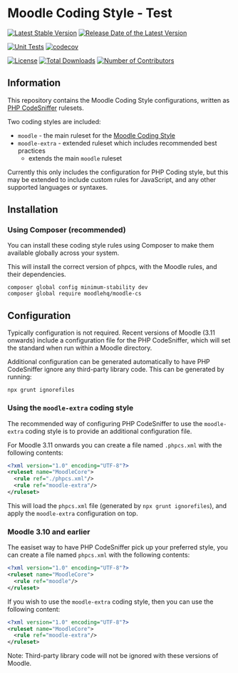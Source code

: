 # Moodle Coding Style - Test

<div aria-hidden="true">

[![Latest Stable Version](https://poser.pugx.org/moodlehq/moodle-cs/v/stable)](https://packagist.org/packages/moodlehq/moodle-cs)
[![Release Date of the Latest Version](https://img.shields.io/github/release-date/moodlehq/moodle-cs.svg?maxAge=1800)](https://github.com/moodlehq/moodle-cs/releases)

[![Unit Tests](https://github.com/moodlehq/moodle-cs/actions/workflows/phpcs.yml/badge.svg)](https://github.com/moodlehq/moodle-cs/actions/workflows/phpcs.yml)
[![codecov](https://codecov.io/gh/moodlehq/moodle-cs/graph/badge.svg?token=Z4I955IU0H)](https://codecov.io/gh/moodlehq/moodle-cs)

[![License](https://poser.pugx.org/moodlehq/moodle-cs/license)](https://github.com/moodlehq/moodle-cs/blob/main/LICENSE)
[![Total Downloads](https://poser.pugx.org/moodlehq/moodle-cs/downloads)](https://packagist.org/packages/moodlehq/moodle-cs/stats)
[![Number of Contributors](https://img.shields.io/github/contributors/moodlehq/moodle-cs.svg?maxAge=3600)](https://github.com/moodlehq/moodle-cs/graphs/contributors)

</div>

## Information

This repository contains the Moodle Coding Style configurations, written as [PHP CodeSniffer](https://github.com/squizlabs/PHP_CodeSniffer) rulesets.

Two coding styles are included:

- `moodle` - the main ruleset for the [Moodle Coding Style](https://moodledev.io/general/development/policies/codingstyle)
- `moodle-extra` - extended ruleset which includes recommended best practices
  - extends the main `moodle` ruleset

Currently this only includes the configuration for PHP Coding style, but this may be extended to include custom rules for JavaScript, and any other supported languages or syntaxes.

## Installation

### Using Composer (recommended)

You can install these coding style rules using Composer to make them available globally across your system.

This will install the correct version of phpcs, with the Moodle rules, and their dependencies.

```shell
composer global config minimum-stability dev
composer global require moodlehq/moodle-cs
```

## Configuration

Typically configuration is not required. Recent versions of Moodle (3.11 onwards) include a configuration file for the PHP CodeSniffer, which will set the standard when run within a Moodle directory.

Additional configuration can be generated automatically to have PHP CodeSniffer ignore any third-party library code. This can be generated by running:

```shell
npx grunt ignorefiles
```

### Using the `moodle-extra` coding style

The recommended way of configuring PHP CodeSniffer to use the `moodle-extra` coding style is to provide an additional configuration file.

For Moodle 3.11 onwards you can create a file named `.phpcs.xml` with the following contents:

```xml
<?xml version="1.0" encoding="UTF-8"?>
<ruleset name="MoodleCore">
  <rule ref="./phpcs.xml"/>
  <rule ref="moodle-extra"/>
</ruleset>
```

This will load the `phpcs.xml` file (generated by `npx grunt ignorefiles`), and apply the `moodle-extra` configuration on top.

### Moodle 3.10 and earlier

The easiset way to have PHP CodeSniffer pick up your preferred style, you can create a file named `phpcs.xml` with the following contents:

```xml
<?xml version="1.0" encoding="UTF-8"?>
<ruleset name="MoodleCore">
  <rule ref="moodle"/>
</ruleset>
```

If you wish to use the `moodle-extra` coding style, then you can use the following content:

```xml
<?xml version="1.0" encoding="UTF-8"?>
<ruleset name="MoodleCore">
  <rule ref="moodle-extra"/>
</ruleset>
```

Note: Third-party library code will not be ignored with these versions of Moodle.
